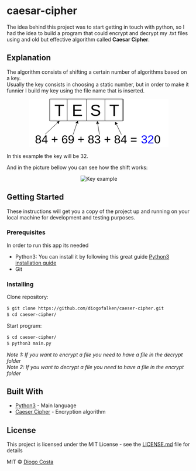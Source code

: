 # caesar-cipher

The idea behind this project was to start getting in touch with python, so I had the idea to build a program that could encrypt and decrypt my .txt files using and old but effective algorithm called **Caesar Cipher**.

## Explanation

The algorithm consists of shifting a certain number of algorithms based on a key.  
Usually the key consists in choosing a static number, but in order to make it funnier I build my key using the file name that is inserted.

<p align="center">
  <img src="doc/key-example.png" alt="Key example"/>
</p>
In this example the key will be 32.

And in the picture bellow you can see how the shift works:

<p align="center">
  <img src="https://upload.wikimedia.org/wikipedia/commons/thumb/4/4a/Caesar_cipher_left_shift_of_3.svg/220px-Caesar_cipher_left_shift_of_3.svg.png" alt="Key example"/>
</p>

## Getting Started

These instructions will get you a copy of the project up and running on your local machine for development and testing purposes.

### Prerequisites

In order to run this app its needed

- Python3: You can install it by following this great guide [Python3 installation guide](https://realpython.com/installing-python/)
- Git

### Installing

Clone repository:

```bash
$ git clone https://github.com/diogofalken/caeser-cipher.git
$ cd caeser-cipher/
```

Start program:

```bash
$ cd caeser-cipher/
$ python3 main.py
```

_Note 1: If you want to encrypt a file you need to have a file in the decrypt folder_  
_Note 2: If you want to decrypt a file you need to have a file in the encrypt folder_

## Built With

- [Python3](https://www.python.org/) - Main language
- [Caeser Cipher](https://en.wikipedia.org/wiki/Caesar_cipher) - Encryption algorithm

## License

This project is licensed under the MIT License - see the [LICENSE.md](LICENSE) file for details

MIT © [Diogo Costa](https://diogomarques.tk)
